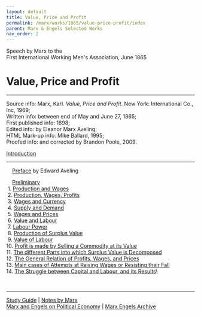 ```yaml
---
layout: default
title: Value, Price and Profit
permalink: /marx/works/1865/value-price-profit/index
parent: Marx & Engels Selected Works
nav_order: 2
---
```

Speech by Marx to the\
First International Working Men\'s Association, June 1865

# Value, Price and Profit

------------------------------------------------------------------------

Source info: Marx, Karl. *Value, Price and Profit*. New York:
International Co., Inc, 1969;\
Written info: between end of May and June 27, 1865;\
First published info: 1898;\
Edited info: by Eleanor Marx Aveling;\
HTML Mark-up info: Mike Ballard, 1995;\
Proofed info: and corrected by Brandon Poole, 2009.

[Introduction](introduction)

------------------------------------------------------------------------

    [Preface](preface) by Edward Aveling

    [Preliminary](ch01.md#c0)\
 1. [Production and Wages](ch01#c1)\
 2. [Production, Wages, Profits](ch01#c2)\
 3. [Wages and Currency](ch01#c3)\
 4. [Supply and Demand](ch01#c4)\
 5. [Wages and Prices](ch01#c5)\
 6. [Value and Labour](ch02#c6)\
 7. [Labour Power](ch02#c7)\
 8. [Production of Surplus Value](ch02#c8)\
 9. [Value of Labour](ch02#c9)\
10. [Profit is made by Selling a Commodity at its Value](ch02#c10)\
11. [The different Parts into which Surplus Value is
Decomposed](ch02#c11)\
12. [The General Relation of Profits, Wages, and Prices](ch03#c12)\
13. [Main cases of Attempts at Raising Wages or Resisting their
Fall](ch03#c13)\
14. [The Struggle between Capital and Labour, and its
Results](ch03#c14)\

 

------------------------------------------------------------------------

[Study Guide](guide) \| [Notes by Marx](notes)\
[Marx and Engels on Political Economy](../../subject/economy/index)
\| [Marx Engels Archive](../../../index)
